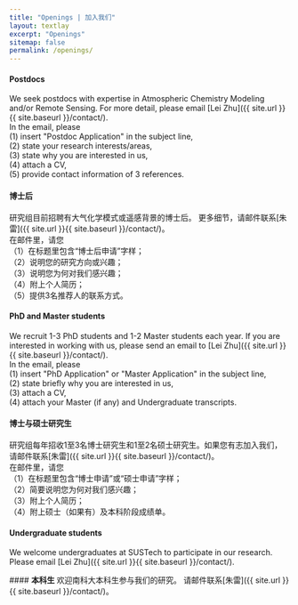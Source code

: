 ```yaml
---
title: "Openings | 加入我们"
layout: textlay
excerpt: "Openings"
sitemap: false
permalink: /openings/
---
```


<div class="row">
<div class="col-sm-6 clearfix">

#### <b>Postdocs</b>

We seek postdocs with expertise in Atmospheric Chemistry Modeling and/or Remote Sensing.
For more detail, please email [Lei Zhu]({{ site.url }}{{ site.baseurl }}/contact/).   
In the email, please  
(1) insert "Postdoc Application" in the subject line,  
(2) state your research interests/areas,     
(3) state why you are interested in us,  
(4) attach a CV,  
(5) provide contact information of 3 references.

</div>

<div class="col-sm-6 clearfix">

#### <b>博士后</b>

研究组目前招聘有大气化学模式或遥感背景的博士后。
更多细节，请邮件联系[朱雷]({{ site.url }}{{ site.baseurl }}/contact/)。  
在邮件里，请您  
（1）在标题里包含“博士后申请”字样；  
（2）说明您的研究方向或兴趣；  
（3）说明您为何对我们感兴趣；  
（4）附上个人简历；  
（5）提供3名推荐人的联系方式。

</div>
</div>

<div class="row">
<div class="col-sm-6 clearfix">

#### <b>PhD and Master students</b>

We recruit 1-3 PhD students and 1-2 Master students each year. 
If you are interested in working with us, please send an email to [Lei Zhu]({{ site.url }}{{ site.baseurl }}/contact/).  
In the email, please  
(1) insert "PhD Application" or "Master Application" in the subject line,  
(2) state briefly why you are interested in us,  
(3) attach a CV,  
(4) attach your Master (if any) and Undergraduate transcripts.

</div>

<div class="col-sm-6 clearfix">

#### <b>博士与硕士研究生</b>

研究组每年招收1至3名博士研究生和1至2名硕士研究生。如果您有志加入我们，请邮件联系[朱雷]({{ site.url }}{{ site.baseurl }}/contact/)。  
在邮件里，请您  
（1）在标题里包含“博士申请”或“硕士申请”字样；  
（2）简要说明您为何对我们感兴趣；  
（3）附上个人简历；  
（4）附上硕士（如果有）及本科阶段成绩单。

</div>
</div>

<div class="row">
<div class="col-sm-6 clearfix">

#### <b>Undergraduate students</b>

We welcome undergraduates at SUSTech to participate in our research.
Please email [Lei Zhu]({{ site.url }}{{ site.baseurl }}/contact/).

</div>

<div class="col-sm-6 clearfix">
#### <b>本科生</b>
欢迎南科大本科生参与我们的研究。  
请邮件联系[朱雷]({{ site.url }}{{ site.baseurl }}/contact/)。

</div>
</div>
